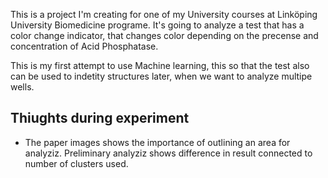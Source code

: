 This is a project I'm creating for one of my University courses at Linköping University Biomedicine programe. 
It's going to analyze a test that has a color change indicator, that changes color depending on the precense and concentration of Acid Phosphatase. 

This is my first attempt to use Machine learning, this so that the test also can be used to indetity structures later, when we want to analyze multipe wells.

## Thiughts during experiment
- The paper images shows the importance of outlining an area for analyziz. Preliminary analyziz shows difference in result connected to number of clusters used. 